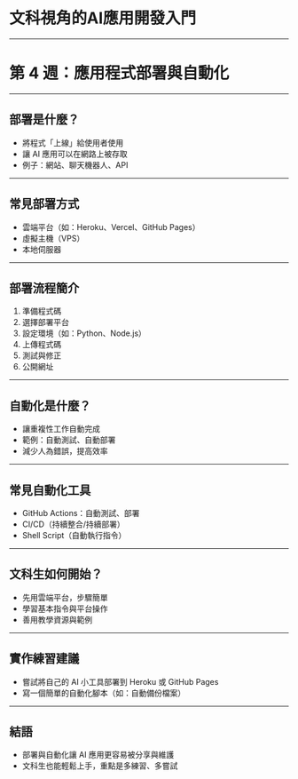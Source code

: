 # 文科視角的AI應用開發入門

---

# 第 4 週：應用程式部署與自動化

---

## 部署是什麼？
- 將程式「上線」給使用者使用
- 讓 AI 應用可以在網路上被存取
- 例子：網站、聊天機器人、API

---

## 常見部署方式
- 雲端平台（如：Heroku、Vercel、GitHub Pages）
- 虛擬主機（VPS）
- 本地伺服器

---

## 部署流程簡介
1. 準備程式碼
2. 選擇部署平台
3. 設定環境（如：Python、Node.js）
4. 上傳程式碼
5. 測試與修正
6. 公開網址

---

## 自動化是什麼？
- 讓重複性工作自動完成
- 範例：自動測試、自動部署
- 減少人為錯誤，提高效率

---

## 常見自動化工具
- GitHub Actions：自動測試、部署
- CI/CD（持續整合/持續部署）
- Shell Script（自動執行指令）

---

## 文科生如何開始？
- 先用雲端平台，步驟簡單
- 學習基本指令與平台操作
- 善用教學資源與範例

---

## 實作練習建議
- 嘗試將自己的 AI 小工具部署到 Heroku 或 GitHub Pages
- 寫一個簡單的自動化腳本（如：自動備份檔案）

---

## 結語
- 部署與自動化讓 AI 應用更容易被分享與維護
- 文科生也能輕鬆上手，重點是多練習、多嘗試
